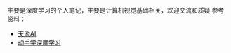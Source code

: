 主要是深度学习的个人笔记，主要是计算机视觉基础相关，欢迎交流和质疑
参考资料：
* [天池AI](https://tianchi.aliyun.com/course/courseConsole?spm=5176.12282070.0.0.5e8d2042j9nhIv&courseId=198&chapterIndex=4&sectionIndex=10)
* [动手学深度学习](https://courses.d2l.ai/zh-v2/)
